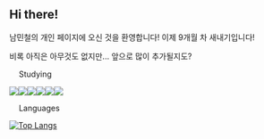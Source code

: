 ## Hi there!
남민철의 개인 페이지에 오신 것을 환영합니다!
이제 9개월 차 새내기입니다!

비록 아직은 아무것도 없지만...
앞으로 많이 추가될지도?


<img src="https://pic.sopili.net/pub/emoji/twitter/2/72x72/1f4dd.png" width=13 height=13> Studying <img src="https://pic.sopili.net/pub/emoji/twitter/2/72x72/1f4dd.png" width=13 height=13> 

<img src="https://img.shields.io/badge/HTML5-E34F26?style=flat-square&logo=HTML5&logoColor=white"/><img src="https://img.shields.io/badge/CSS3-1572B6?style=flat-square&logo=CSS3&logoColor=white"/><img src="https://img.shields.io/badge/Javascript-F7DF1E?style=flat-square&logo=Javascript&logoColor=white"/><img src="https://img.shields.io/badge/TypeScript-3178C6?style=flat-square&logo=TypeScript&logoColor=white"/><img src="https://img.shields.io/badge/React-61DAFB?style=flat-square&logo=React&logoColor=white"/><img src="https://img.shields.io/badge/NestJS-E0234E?style=flat-square&logo=NestJS&logoColor=white"/>

<img src="https://pic.sopili.net/pub/emoji/twitter/2/72x72/1f6e0.png" width=13 height=13> Languages <img src="https://pic.sopili.net/pub/emoji/twitter/2/72x72/1f6e0.png" width=13 height=13>

[![Top Langs](https://github-readme-stats.vercel.app/api/top-langs/?username=NMincheol)](https://github.com/NMincheol/github-readme-stats)






